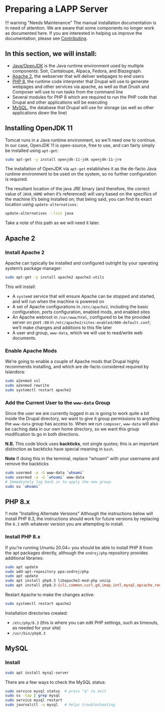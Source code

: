 # Preparing a LAPP Server

!!! warning "Needs Maintenance"
    The manual installation documentation is in need of attention. We are aware that some components no longer work as documented here. If you are interested in helping us improve the documentation, please see [Contributing](../../../contributing/CONTRIBUTING).

## In this section, we will install:

- [Java/OpenJDK](https://openjdk.org/) is the Java runtime environment used by multiple components: Solr, Cantaloupe, Alpaca, Fedora, and Blazegraph.
- [Apache 2](https://httpd.apache.org/), the webserver that will deliver webpages to end users
- [PHP 8](https://www.php.net/), the runtime code interpreter that Drupal will use to generate webpages and other services via apache, as well as that Drush and Composer will use to run tasks from the command line
- Several modules for PHP 8 which are required to run the PHP code that Drupal and other applications will be executing
- [MySQL](https://www.mysql.com/), the database that Drupal will use for storage (as well as other applications down the line)

## Installing OpenJDK 11

Tomcat runs in a Java runtime environment, so we'll need one to continue. In our case, OpenJDK 11 is open-source, free to use, and can fairly simply be installed using `apt-get`:

```bash
sudo apt-get -y install openjdk-11-jdk openjdk-11-jre
```

The installation of OpenJDK via `apt-get` establishes it as the de-facto Java runtime environment to be used on the system, so no further configuration is required.

The resultant location of the java JRE binary (and therefore, the correct value of `JAVA_HOME` when it’s referenced) will vary based on the specifics of the machine it’s being installed on; that being said, you can find its exact location using `update-alternatives`:

```bash
update-alternatives --list java
```
Take a note of this path as we will need it later.

## Apache 2

### Install Apache 2

Apache can typically be installed and configured outright by your operating system’s package manager:

```bash
sudo apt-get -y install apache2 apache2-utils
```

This will install:

- A `systemd` service that will ensure Apache can be stopped and started, and will run when the machine is powered on
- A set of Apache configurations in `/etc/apache2`, including the basic configuration, ports configuration, enabled mods, and enabled sites
- An Apache webroot in `/var/www/html`, configured to be the provided server on port `:80` in `/etc/apache2/sites-enabled/000-default.conf`; we’ll make changes and additions to this file later
- A user and group, `www-data`, which we will use to read/write web documents.

### Enable Apache Mods

We’re going to enable a couple of Apache mods that Drupal highly recommends installing, and which are de-facto considered required by Islandora:

```bash
sudo a2enmod ssl
sudo a2enmod rewrite
sudo systemctl restart apache2
```

### Add the Current User to the `www-data` Group

Since the user we are currently logged in as is going to work quite a bit inside the Drupal directory, we want to give it group permissions to anything the `www-data` group has access to. When we run `composer`, `www-data` will also be caching data in our own home directory, so we want this group modification to go in both directions.

**N.B.** This code block uses **backticks**, not single quotes; this is an important distinction as backticks have special meaning in `bash`.

**Note** If doing this in the terminal, replace "whoami" with your username and remove the backticks

```bash
sudo usermod -a -G www-data `whoami`
sudo usermod -a -G `whoami` www-data
# Immediately log back in to apply the new group.
sudo su `whoami`
```

## PHP 8.x

!! note "Installing Alternate Versions"
   Although the instructions below will install PHP 8.3, the instructions should work for future versions by replacing the `8.3` with whatever version you are attempting to install.

### Install PHP 8.x

If you're running Ununtu 20.04+ you should be able to install PHP 8 from the apt packages directly, although the `ondrej/php` repository provides additional libraries:

```bash
sudo apt update
sudo add-apt-repository ppa:ondrej/php
sudo apt update
sudo apt install php8.3 libapache2-mod-php unzip
sudo apt install php8.3-{cli,common,curl,gd,imap,intl,mysql,opcache,redis,xdebug,xml,yaml,zip}
```

Restart Apache to make the changes active:

```bash
sudo systemctl restart apache2
```

Installation directories created: 

- `/etc/php/8.3` (this is where you can edit PHP settings, such as timeouts, as needed for your site)
- `/usr/bin/php8.3`


## MySQL

### Install

```bash
sudo apt install mysql-server
```

There are a few ways to check the MySQL status:

```bash
sudo service mysql status  # press "q" to exit
sudo ss -tap | grep mysql
sudo service mysql restart
sudo journalctl -u mysql   # helps troubleshooting
```